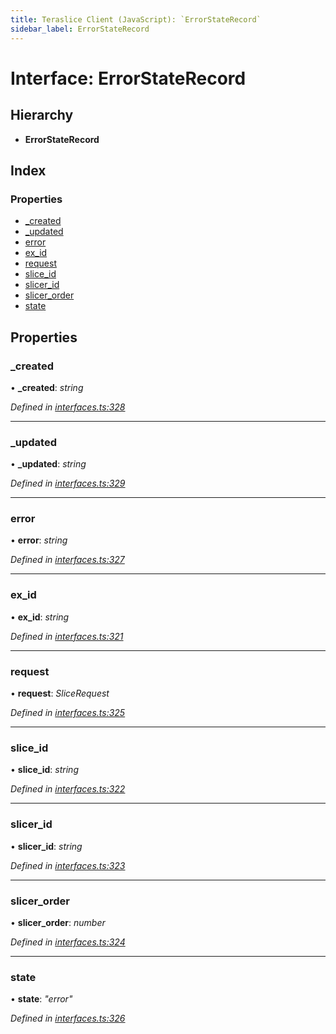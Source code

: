 ```yaml
---
title: Teraslice Client (JavaScript): `ErrorStateRecord`
sidebar_label: ErrorStateRecord
---
```


# Interface: ErrorStateRecord

## Hierarchy

* **ErrorStateRecord**

## Index

### Properties

* [_created](errorstaterecord.md#_created)
* [_updated](errorstaterecord.md#_updated)
* [error](errorstaterecord.md#error)
* [ex_id](errorstaterecord.md#ex_id)
* [request](errorstaterecord.md#request)
* [slice_id](errorstaterecord.md#slice_id)
* [slicer_id](errorstaterecord.md#slicer_id)
* [slicer_order](errorstaterecord.md#slicer_order)
* [state](errorstaterecord.md#state)

## Properties

###  _created

• **_created**: *string*

*Defined in [interfaces.ts:328](https://github.com/terascope/teraslice/blob/d2d877b60/packages/teraslice-client-js/src/interfaces.ts#L328)*

___

###  _updated

• **_updated**: *string*

*Defined in [interfaces.ts:329](https://github.com/terascope/teraslice/blob/d2d877b60/packages/teraslice-client-js/src/interfaces.ts#L329)*

___

###  error

• **error**: *string*

*Defined in [interfaces.ts:327](https://github.com/terascope/teraslice/blob/d2d877b60/packages/teraslice-client-js/src/interfaces.ts#L327)*

___

###  ex_id

• **ex_id**: *string*

*Defined in [interfaces.ts:321](https://github.com/terascope/teraslice/blob/d2d877b60/packages/teraslice-client-js/src/interfaces.ts#L321)*

___

###  request

• **request**: *SliceRequest*

*Defined in [interfaces.ts:325](https://github.com/terascope/teraslice/blob/d2d877b60/packages/teraslice-client-js/src/interfaces.ts#L325)*

___

###  slice_id

• **slice_id**: *string*

*Defined in [interfaces.ts:322](https://github.com/terascope/teraslice/blob/d2d877b60/packages/teraslice-client-js/src/interfaces.ts#L322)*

___

###  slicer_id

• **slicer_id**: *string*

*Defined in [interfaces.ts:323](https://github.com/terascope/teraslice/blob/d2d877b60/packages/teraslice-client-js/src/interfaces.ts#L323)*

___

###  slicer_order

• **slicer_order**: *number*

*Defined in [interfaces.ts:324](https://github.com/terascope/teraslice/blob/d2d877b60/packages/teraslice-client-js/src/interfaces.ts#L324)*

___

###  state

• **state**: *"error"*

*Defined in [interfaces.ts:326](https://github.com/terascope/teraslice/blob/d2d877b60/packages/teraslice-client-js/src/interfaces.ts#L326)*
